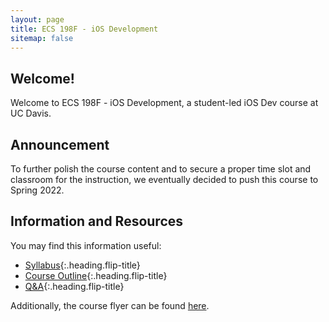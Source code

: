 ```yaml
---
layout: page
title: ECS 198F - iOS Development
sitemap: false
---
```


## Welcome!

Welcome to ECS 198F - iOS Development, a student-led iOS Dev course at UC Davis.

## Announcement

To further polish the course content and to secure a proper time slot and classroom for the instruction, we eventually decided to push this course to Spring 2022.

## Information and Resources

You may find this information useful:

- [Syllabus]{:.heading.flip-title}
- [Course Outline]{:.heading.flip-title}
- [Q&A]{:.heading.flip-title}


Additionally, the course flyer can be found [here](/assets/static/tentative-flyer.pdf).



[Syllabus]: syllabus
[Course Outline]: outline
[Q&A]: qna
